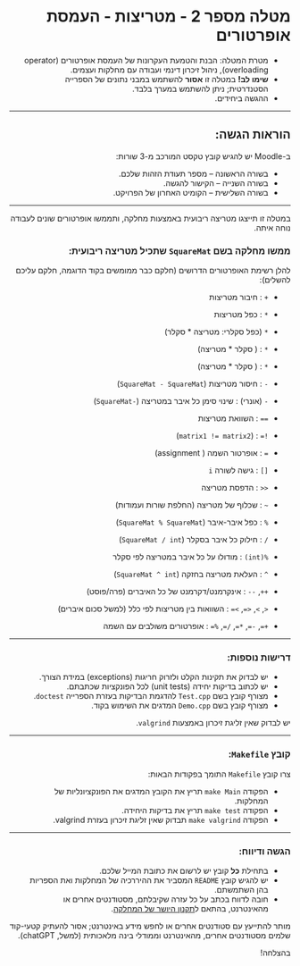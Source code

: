 <div dir="rtl">

# מטלה מספר 2 - מטריצות - העמסת אופרטורים

* מטרת המטלה: הבנת והטמעת העקרונות של העמסת אופרטורים (operator overloading), ניהול זיכרון דינמי ועבודה עם מחלקות ועצמים.
* **שימו לב!** במטלה זו **אסור** להשתמש במבני נתונים של הספרייה הסטנדרטית; ניתן להשתמש במערך בלבד.
* ההגשה ביחידים.

---

## הוראות הגשה:

ב-Moodle יש להגיש קובץ טקסט המורכב מ-3 שורות:
- בשורה הראשונה – מספר תעודת הזהות שלכם.
- בשורה השנייה – הקישור להגשה.
- בשורה השלישית – הקומיט האחרון של הפרויקט.

---

במטלה זו תייצגו מטריצה ריבועית באמצעות מחלקה, ותממשו אופרטורים שונים לעבודה נוחה איתה.

### ממשו מחלקה בשם `SquareMat` שתכיל מטריצה ריבועית:

להלן רשימת האופרטורים הדרושים (חלקם כבר ממומשים בקוד הדוגמה, חלקם עליכם להשלים):

- `+`  :  חיבור מטריצות  
- `*`  :  כפל מטריצות  
- `*` (כפל סקלרי: מטריצה * סקלר)  
- `*` : ( סקלר * מטריצה)  
- `*` : ( סקלר * מטריצה)  

- `-` :  חיסור מטריצות (`SquareMat - SquareMat`)  
- `-` (אונרי) : שינוי סימן כל איבר במטריצה (`-SquareMat`)  

- `==`  :  השוואת מטריצות  
- `!=` : (`matrix1 != matrix2`)  

- `=`  :  אופרטור השמה ( assignment)  

- `[]`  :  גישה לשורה `i`  
- `<<`  :  הדפסת מטריצה  

- `~` : שכלוף של מטריצה (החלפת שורות ועמודות)  
- `%` : כפל איבר-איבר (`SquareMat % SquareMat`)  
- `/` : חילוק כל איבר בסקלר (`SquareMat / int`)  
- `%(int)` : מודולו על כל איבר במטריצה לפי סקלר  
- `^` : העלאת מטריצה בחזקה (`SquareMat ^ int`)  
- `++`, `--` : אינקרמנט/דקרמנט של כל האיברים (פרה/פוסט)  

- `<`, `>`, `<=`, `>=` : השוואות בין מטריצות לפי כלל (למשל סכום איברים)  
- `+=`, `-=`, `*=`, `/=`, `%=` : אופרטורים משולבים עם השמה  

---

### דרישות נוספות:
- יש לבדוק את תקינות הקלט ולזרוק חריגות (exceptions) במידת הצורך.
- יש לכתוב בדיקות יחידה (unit tests) לכל הפונקציות שכתבתם.
- מצורף קובץ בשם `Test.cpp` להדגמת הבדיקות בעזרת הספרייה `doctest`.
- מצורף קובץ בשם `Demo.cpp` המדגים את השימוש בקוד.

יש לבדוק שאין זליגת זיכרון באמצעות `valgrind`.

---

### קובץ `Makefile`:
צרו קובץ `Makefile` התומך בפקודות הבאות:
- הפקודה `make Main` תריץ את הקובץ המדגים את הפונקציונליות של המחלקות.
- הפקודה `make test` תריץ את בדיקות היחידה.
- הפקודה `make valgrind` תבדוק שאין זליגת זיכרון בעזרת valgrind.

---

### הגשה ודיווח:
- בתחילת **כל** קובץ יש לרשום את כתובת המייל שלכם.
- יש להגיש קובץ `README` המסביר את ההיררכיה של המחלקות ואת הספריות בהן השתמשתם.
- חובה לדווח בכתב על כל עזרה שקיבלתם, מסטודנטים אחרים או מהאינטרנט, בהתאם ל[תקנון היושר של המחלקה](https://www.ariel.ac.il/wp/cs/wp-content/uploads/sites/88/2020/08/Guidelines-for-Academic-Integrity.pdf).

מותר להתייעץ עם סטודנטים אחרים או לחפש מידע באינטרנט; אסור להעתיק קטעי-קוד שלמים מסטודנטים אחרים, מהאינטרנט וממודלי בינה מלאכותית (למשל, chatGPT).

בהצלחה!

</div>
